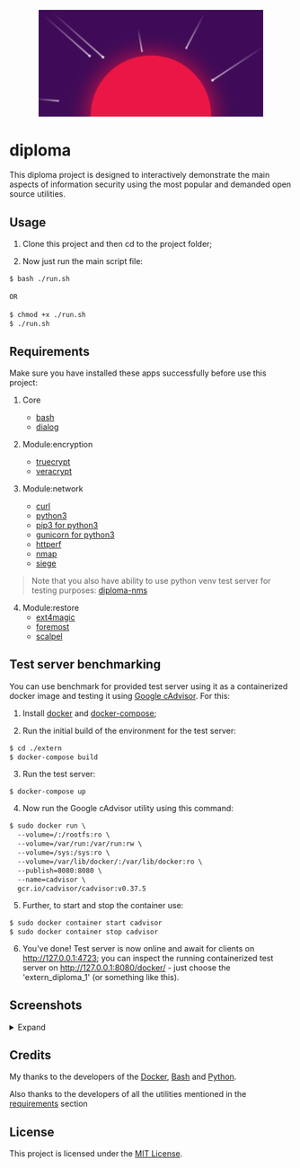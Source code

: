 <p align="center"><img src="logo.png" width="400"></p>

# diploma

This diploma project is designed to interactively demonstrate the main aspects of information security using the most popular and demanded open source utilities.

## Usage

1. Clone this project and then cd to the project folder;

2. Now just run the main script file:
```
$ bash ./run.sh

OR

$ chmod +x ./run.sh
$ ./run.sh
```

## Requirements

Make sure you have installed these apps successfully before use this project:
1. Core
   * [bash](https://www.gnu.org/software/bash/)
   * [dialog](https://invisible-island.net/dialog/#download)

2. Module:encryption
   * [truecrypt](https://www.truecrypt71a.com/downloads/)
   * [veracrypt](https://www.veracrypt.fr/en/Downloads.html)

3. Module:network
   * [curl](https://curl.se/download.html)
   * [python3](https://www.python.org/downloads/)
   * [pip3 for python3](https://pip.pypa.io/en/stable/installing/)
   * [gunicorn for python3](https://gunicorn.org/)
   * [httperf](https://github.com/httperf/httperf)
   * [nmap](https://nmap.org/download.html)
   * [siege](https://github.com/JoeDog/siege)

  > Note that you also have ability to use python venv test server for testing purposes: [diploma-nms](https://github.com/andinoriel/diploma-nms)

4. Module:restore
   * [ext4magic](https://sourceforge.net/projects/ext4magic/)
   * [foremost](https://sourceforge.net/projects/foremost/)
   * [scalpel](https://github.com/sleuthkit/scalpel)


## Test server benchmarking

You can use benchmark for provided test server using it as a containerized docker image and testing it using [Google cAdvisor](https://github.com/google/cadvisor). For this:

1. Install [docker](https://docs.docker.com/engine/installation/) and [docker-compose](https://docs.docker.com/compose/install/);

2. Run the initial build of the environment for the test server:
```
$ cd ./extern
$ docker-compose build
```

3. Run the test server:
```
$ docker-compose up
```

4. Now run the Google cAdvisor utility using this command:
```
$ sudo docker run \
  --volume=/:/rootfs:ro \
  --volume=/var/run:/var/run:rw \
  --volume=/sys:/sys:ro \
  --volume=/var/lib/docker/:/var/lib/docker:ro \
  --publish=8080:8080 \
  --name=cadvisor \
  gcr.io/cadvisor/cadvisor:v0.37.5
```

5. Further, to start and stop the container use:
```
$ sudo docker container start cadvisor
$ sudo docker container stop cadvisor
```

6. You've done! Test server is now online and await for clients on http://127.0.0.1:4723; you can inspect the running containerized test server on http://127.0.0.1:8080/docker/ - just choose the 'extern_diploma_1' (or something like this).

## Screenshots

<details>
  <summary>Expand</summary>

  <p align="center">
    <img src="screenshots/Ask root.png" width="1280"/>
    <img src="screenshots/1 - hello1.png" width="1280"/>
    <img src="screenshots/1 - hello2.png" width="1280"/>
    <img src="screenshots/2 - Main menu.png" width="1280"/>
    <img src="screenshots/2.1 - Menu.png" width="1280"/>
    <img src="screenshots/2.1.1 - Menu.png" width="1280"/>
    <img src="screenshots/2.1.1.1 - Menu.png" width="1280"/>
    <img src="screenshots/2.1.1.1 - FD path dialog.png" width="1280"/>
    <img src="screenshots/2.1.1.1 - Algorithm dialog.png" width="1280"/>
    <img src="screenshots/2.1.1.1 - Password dialog.png" width="1280"/>
    <img src="screenshots/2.1.1.1 - Encryption.png" width="1280"/>
    <img src="screenshots/2.1.2 - Benchmark.png" width="1280"/>
    <img src="screenshots/2.2 - Menu.png" width="1280"/>
    <img src="screenshots/2.2.1 - Menu.png" width="1280"/>
    <img src="screenshots/2.2.1 - Scan.png" width="1280"/>
    <img src="screenshots/2.2.2 - Menu.png" width="1280"/>
    <img src="screenshots/2.2.2 - Test.png" width="1280"/>
    <img src="screenshots/2.2.3 - Menu.png" width="1280"/>
    <img src="screenshots/2.2.3 - Test.png" width="1280"/>
    <img src="screenshots/2.3 - Menu.png" width="1280"/>
    <img src="screenshots/2.3.1 - Menu.png" width="1280"/>
    <img src="screenshots/2.3.1 - Restore.png" width="1280"/>
    <img src="screenshots/2.3.2 - Restore.png" width="1280"/>
    <img src="screenshots/2.3.3 - Restore.png" width="1280"/>
    <img src="screenshots/cAdvisor - CPU.png" width="1280"/>
    <img src="screenshots/cAdvisor - Memory.png" width="1280"/>
    <img src="screenshots/cAdvisor - Network.png" width="1280"/>
  </p>
</details>

## Credits

My thanks to the developers of the [Docker](https://www.docker.com/company), [Bash](https://www.gnu.org/software/bash/) and [Python](https://www.python.org/psf-landing/).

Also thanks to the developers of all the utilities mentioned in the [requirements](#requirements) section

## License

This project is licensed under the [MIT License](LICENSE).

